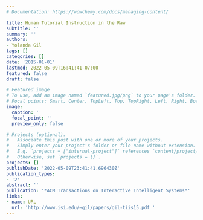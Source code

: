 ```yaml
---
# Documentation: https://wowchemy.com/docs/managing-content/

title: Human Tutorial Instruction in the Raw
subtitle: ''
summary: ''
authors:
- Yolanda Gil
tags: []
categories: []
date: '2015-01-01'
lastmod: 2022-05-09T16:41:41-07:00
featured: false
draft: false

# Featured image
# To use, add an image named `featured.jpg/png` to your page's folder.
# Focal points: Smart, Center, TopLeft, Top, TopRight, Left, Right, BottomLeft, Bottom, BottomRight.
image:
  caption: ''
  focal_point: ''
  preview_only: false

# Projects (optional).
#   Associate this post with one or more of your projects.
#   Simply enter your project's folder or file name without extension.
#   E.g. `projects = ["internal-project"]` references `content/project/deep-learning/index.md`.
#   Otherwise, set `projects = []`.
projects: []
publishDate: '2022-05-09T23:41:41.696430Z'
publication_types:
- '2'
abstract: ''
publication: '*ACM Transactions on Interactive Intelligent Systems*'
links:
- name: URL
  url: 'http://www.isi.edu/~gil/papers/gil-tiis15.pdf '
---
```

